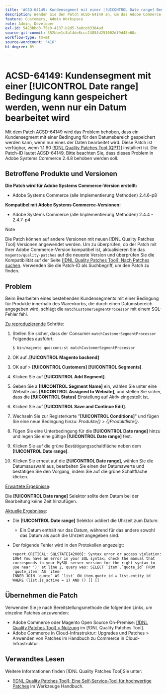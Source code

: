 ```yaml
---
title: 'ACSD-64149: Kundensegment mit einer [!UICONTROL Date range] Bedingung kann gespeichert werden, wenn nur ein Datum bearbeitet wird'
description: Wenden Sie den Patch ACSD-64149 an, um das Adobe Commerce-Problem zu beheben, bei dem Kundensegmente mit einer **[!UICONTROL Date range]**-Bedingung gespeichert werden können, wenn nur eines der Daten bearbeitet wird.
feature: Customers, Admin Workspace
role: Admin, Developer
exl-id: 5423bbd3-75e9-4137-b2d5-3a0ceb3384ad
source-git-commit: 352bbe1c8a14de8ccc24854d251002df9d48e68a
workflow-type: tm+mt
source-wordcount: '416'
ht-degree: 0%

---
```


# ACSD-64149: Kundensegment mit einer [!UICONTROL Date range] Bedingung kann gespeichert werden, wenn nur ein Datum bearbeitet wird

Mit dem Patch ACSD-64149 wird das Problem behoben, dass ein Kundensegment mit einer Bedingung für den Datumsbereich gespeichert werden kann, wenn nur eines der Daten bearbeitet wird. Diese Patch ist verfügbar, wenn 1.1.60 [[!DNL Quality Patches Tool (QPT)]](/help/tools/quality-patches-tool/quality-patches-tool-to-self-serve-quality-patches.md) installiert ist. Die Patch-ID lautet ACSD-64149. Bitte beachten Sie, dass dieses Problem in Adobe Systems Commerce 2.4.8 behoben werden soll.

## Betroffene Produkte und Versionen

**Die Patch wird für Adobe Systems Commerce-Version erstellt:**

* Adobe Systems Commerce (alle Implementierung Methoden) 2.4.6-p8

**Kompatibel mit Adobe Systems Commerce-Versionen:**

* Adobe Systems Commerce (alle Implementierung Methoden) 2.4.4 - 2.4.7-p4

>[!NOTE]
>
>Die Patch können auf andere Versionen mit neuen [!DNL Quality Patches Tool] Versionen angewendet werden. Um zu überprüfen, ob der Patch mit Ihrer Adobe Commerce-Version kompatibel ist, aktualisieren Sie das `magento/quality-patches` auf die neueste Version und überprüfen Sie die Kompatibilität auf der Seite [[!DNL Quality Patches Tool]: Nach Patches suchen](https://experienceleague.adobe.com/tools/commerce-quality-patches/index.html?lang=de). Verwenden Sie die Patch-ID als Suchbegriff, um den Patch zu finden.

## Problem

Beim Bearbeiten eines bestehenden Kundensegments mit einer Bedingung für Produkte innerhalb des Warenkorbs, die durch einen Datumsbereich angegeben wird, schlägt die `matchCustomerSegmentProcessor` mit einem SQL-Fehler fehl.

<u>Zu reproduzierende</u> Schritte:

1. Stellen Sie sicher, dass der Consumer `matchCustomerSegmentProcessor` Folgendes ausführt:

   ```bash
   $ bin/magento que:cons:st matchCustomerSegmentProcessor
   ```

1. OK auf .**[!UICONTROL Magento backend]**
1. OK auf > **[!UICONTROL Customers]** **[!UICONTROL Segments]**.
1. Klicken Sie auf **[!UICONTROL Add Segment]**.
1. Geben Sie a **[!UICONTROL Segment Name]** ein, wählen Sie unter eine Website aus **[!UICONTROL Assigned to Website]**, und stellen Sie sicher, dass die **[!UICONTROL Status]** Einstellung auf *Aktiv* eingestellt ist.
1. Klicken Sie auf **[!UICONTROL Save and Continue Edit]**.
1. Wechseln Sie zur Registerkarte &quot;**[!UICONTROL Conditions]**&quot; und fügen Sie eine neue Bedingung hinzu: *Produkte{} > {}Produktliste*{*}*.
1. Fügen Sie eine Unterbedingung für die **[!UICONTROL Date range]** hinzu und legen Sie eine gültige **[!UICONTROL Date range]** fest.
1. Klicken Sie auf die grüne Bestätigungsschaltfläche neben dem **[!UICONTROL Date range]**.
1. Klicken Sie erneut auf die **[!UICONTROL Date range]**, wählen Sie die Datumsauswahl aus, bearbeiten Sie einen der Datumswerte und bestätigen Sie den Vorgang, indem Sie auf die grüne Schaltfläche klicken.

<u>Erwartete Ergebnisse</u>:

Die **[!UICONTROL Date range]** Selektor sollte dem Datum bei der Bearbeitung keine Zeit hinzufügen.

<u>Aktuelle Ergebnisse</u>:

* Die **[!UICONTROL Date range]** Selektor addiert die Uhrzeit zum Datum:
   * Ein Datum enthält nur das Datum, während für das andere sowohl das Datum als auch die Uhrzeit angegeben sind.
* Der folgende Fehler wird in den Protokollen angezeigt:

  ```
  report.CRITICAL: SQLSTATE[42000]: Syntax error or access violation: 1064 You have an error in your SQL syntax; check the manual that corresponds to your MySQL server version for the right syntax to use near ')' at line 2, query was: SELECT `item`.`quote_id` FROM `quote_item` AS `item`
  INNER JOIN `quote` AS `list` ON item.quote_id = list.entity_id WHERE (list.is_active = 1) AND () [] []
  ```


## Übernehmen die Patch

Verwenden Sie je nach Bereitstellungsmethode die folgenden Links, um einzelne Patches anzuwenden:

* Adobe Commerce oder Magento Open Source On-Premise: [[!DNL Quality Patches Tool] > Nutzung](/help/tools/quality-patches-tool/usage.md) im [!DNL Quality Patches Tool].
* Adobe Commerce in Cloud-Infrastruktur: Upgrades und Patches > Anwenden von Patches im Handbuch zu Commerce in Cloud-Infrastruktur .

## Verwandtes Lesen

Weitere Informationen finden [!DNL Quality Patches Tool]Sie unter:

* [[!DNL Quality Patches Tool]: Eine Self-Service-Tool für hochwertige Patches](/help/tools/quality-patches-tool/quality-patches-tool-to-self-serve-quality-patches.md) im Werkzeuge Handbuch.
